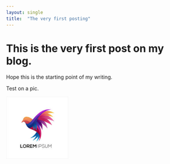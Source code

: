 ```yaml
---
layout: single
title:  "The very first posting"
---
```


# This is the very first post on my blog. 

Hope this is the starting point of my writing.

Test on a pic.

<img src="../images/test.jpeg" alt="test" style="zoom: 75%;" />
